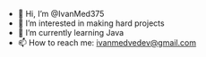 - 👋 Hi, I’m @IvanMed375
- 👀 I’m interested in making hard projects
- 🌱 I’m currently learning Java
- 📫 How to reach me: ivanmedvedev@gmail.com

<!---
IvanMed375/IvanMed375 is a ✨ special ✨ repository because its `README.md` (this file) appears on your GitHub profile.
You can click the Preview link to take a look at your changes.
--->
